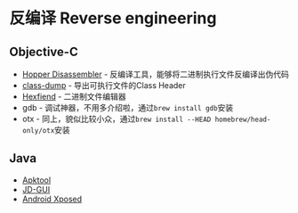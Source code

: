 # 反编译 Reverse engineering


## Objective-C

* [Hopper Disassembler](https://www.hopperapp.com/) - 反编译工具，能够将二进制执行文件反编译出伪代码
* [class-dump](http://stevenygard.com/projects/class-dump/) - 导出可执行文件的Class Header
* [Hexfiend](http://ridiculousfish.com/hexfiend/) - 二进制文件编辑器
* gdb - 调试神器，不用多介绍啦，通过`brew install gdb`安装
* otx - 同上，貌似比较小众，通过`brew install --HEAD homebrew/head-only/otx`安装

## Java
* [Apktool](https://github.com/iBotPeaches/Apktool)
* [JD-GUI](http://java-decompiler.github.io/)
* [Android Xposed](http://repo.xposed.info/)
